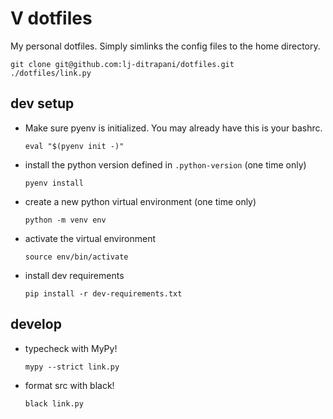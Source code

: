 V dotfiles
===============================================================================

My personal dotfiles.  Simply simlinks the config files to the home directory.

    git clone git@github.com:lj-ditrapani/dotfiles.git
    ./dotfiles/link.py


## dev setup

- Make sure pyenv is initialized.  You may already have this is your bashrc.
    ```commandline
    eval "$(pyenv init -)"
    ```
- install the python version defined in `.python-version` (one time only)
    ```commandline
    pyenv install
    ```
- create a new python virtual environment (one time only)
    ```commandline
    python -m venv env
    ```
- activate the virtual environment
    ```commandline
    source env/bin/activate
    ```
- install dev requirements
    ```commandline
    pip install -r dev-requirements.txt
    ```


## develop

- typecheck with MyPy!
    ```commandline
    mypy --strict link.py
    ```
- format src with black!
    ```commandline
    black link.py
    ```
